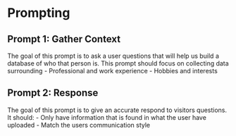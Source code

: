 # Prompting

## Prompt 1: Gather Context

The goal of this prompt is to ask a user questions that will help us build a database of who that person is. This prompt should focus on collecting data surrounding
    - Professional and work experience
    - Hobbies and interests


## Prompt 2: Response

The goal of this prompt is to give an accurate respond to visitors questions. It should:
    - Only have information that is found in what the user have uploaded
    - Match the users communication style